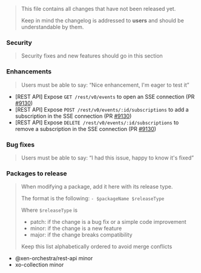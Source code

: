 > This file contains all changes that have not been released yet.
>
> Keep in mind the changelog is addressed to **users** and should be
> understandable by them.

### Security

> Security fixes and new features should go in this section

### Enhancements

> Users must be able to say: “Nice enhancement, I'm eager to test it”

- [REST API] Expose `GET /rest/v0/events` to open an SSE connection (PR [#9130](https://github.com/vatesfr/xen-orchestra/pull/9130))
- [REST API] Expose `POST /rest/v0/events/:id/subscriptions` to add a subscription in the SSE connection (PR [#9130](https://github.com/vatesfr/xen-orchestra/pull/9130))
- [REST API] Expose `DELETE /rest/v0/events/:id/subscriptions` to remove a subscription in the SSE connection (PR [#9130](https://github.com/vatesfr/xen-orchestra/pull/9130))

### Bug fixes

> Users must be able to say: “I had this issue, happy to know it's fixed”

### Packages to release

> When modifying a package, add it here with its release type.
>
> The format is the following: `- $packageName $releaseType`
>
> Where `$releaseType` is
>
> - patch: if the change is a bug fix or a simple code improvement
> - minor: if the change is a new feature
> - major: if the change breaks compatibility
>
> Keep this list alphabetically ordered to avoid merge conflicts

<!--packages-start-->

- @xen-orchestra/rest-api minor
- xo-collection minor

<!--packages-end-->
